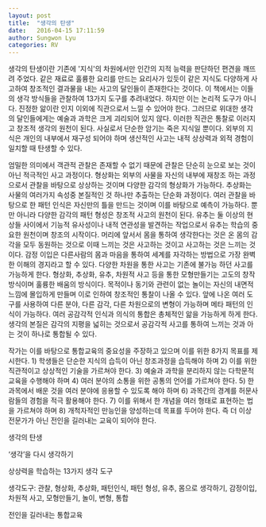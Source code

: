```yaml
---
layout: post
title:  "생각의 탄생"
date:   2016-04-15 17:11:59
author: Sungwon Lyu
categories: RV
---
```

생각의 탄생이란 기존에 '지식'의 차원에서만 인간의 지적 능력을 판단하던 편견을 깨뜨려 주었다. 같은 재료로 훌륭한 요리를 만드는 요리사가 있듯이 같은 지식도 다양하게 사고하여 창조적인 결과물을 내는 사고의 달인들이 존재한다는 것이다. 이 책에서는 이들의 생각 방식들을 관찰하여 13가지 도구를 추려내었다. 하지만 이는 논리적 도구가 아니다. 진정한 앎이란 인지 이외에 직관으로서 느낄 수 있어야 한다. 그러므로 위대한 생각의 달인들에게는 예술과 과학은 크게 괴리되어 있지 않다. 이러한 직관은 통찰로 이러지고 창조적 생각의 원천이 된다. 사실로서 단순한 암기는 죽은 지식일 뿐이다. 외부의 지식은 개인의 내부에서 재구성 되어야 하며 생산적인 사고는 내적 상상력과 외적 경험이 일치할 때 탄생할 수 있다.

 엄밀한 의미에서 객관적 관찰은 존재할 수 없기 때문에 관찰은 단순히 눈으로 보는 것이 아닌 적극적인 사고 과정이다. 형상화는 외부의 사물을 자신의 내부에 재창조 하는 과정으로서 관찰을 바탕으로 상상하는 것이며 다양한 감각의 형상화가 가능하다. 추상화는 사물의 여러가지 속성중 본질적인 것 하나만 추출하는 단순화 과정이다. 여러 관찰을 바탕으로 한 패턴 인식은 자신만의 틀을 만드는 것이며 이를 바탕으로 예측이 가능하다. 뿐만 아니라 다양한 감각의 패턴 형성은 창조적 사고의 원천이 된다. 유추는 둘 이상의 현상들 사이에서 기능적 유사성이나 내적 연관성을 발견하는 작업으로서 유추는 학습의 중요한 원천이며 창조의 시작이다. 머리에 앞서서 몸을 통하여 생각한다는 것은 온 몸의 감각을 모두 동원하는 것으로 이때 느끼는 것은 사고하는 것이고 사고하는 것은 느끼는 것이다. 감정 이입은 다른사람의 몸과 마음을 통하여 세계를 자각하는 방법으로 가장 완벽한 이해의 경지라고 할 수 있다. 다양한 차원을 통한 사고는 기존에 불가능 하던 사고를 가능하게 한다. 형상화, 추상화, 유추, 차원적 사고 등을 통한 모형만들기는 고도의 창작 방식이며 훌륭한 배움의 방식이다. 목적이나 동기와 관련이 없는 놀이는 자신의 내면적 느낌에 몰입하게 만들며 이로 인하여 창조적인 통찰이 나올 수 있다. 앞에 나온 여러 도구를 사용하여 다른 분야, 다른 감각, 다른 차원으로의 변형이 가능하며 메타 패턴의 인식이 가능하다. 여러 공감각적 인식과 의식의 통합은 총체적인 앎을 가능하게 하게 한다. 생각의 본질은 감각의 지평을 넓히는 것으로서 공감각적 사고를 통하여 느끼는 것과 아는 것이 하나로 통합될 수 있다. 

작가는 이를 바탕으로 통합교육의 중요성을 주장하고 있으며 이를 위한 8가지 목표를 제시한다. 1) 학생들은 단순한 지식의 습득이 아닌 창조과정을 습득해야 하며 2) 이를 위한 직관적이고 상상적인 기술을 가르쳐야 한다. 3) 예술과 과학을 분리하지 않는 다학문적 교육을 수행해야 하며 4) 여러 분야의 소통을 위한 공통의 언어를 가르쳐야 한다. 5) 한 과목에서 배운 것을 여러 분야에 응용할 수 있도록 해야 하며 6) 과목간의 경계를 허문사람들의 경험을 적극 활용해야 한다. 7) 이를 위해서 한 개념을 여러 형태로 표현하는 법을 가르쳐야 하며 8) 개척자적인 만능인을 양성하는데 목표를 두어야 한다. 즉 더 이상 전문가가 아닌 전인을 길러내는 교육이 되어야 한다. 



생각의 탄생

‘생각’을 다시 생각하기

상상력을 학습하는 13가지 생각 도구

생각도구: 관찰, 형상화, 추상화, 패턴인식, 패턴 형성, 유추, 몸으로 생각하기, 감정이입, 차원적 사고, 모형만들기, 놀이, 변형, 통합

전인을 길러내는 통합교육